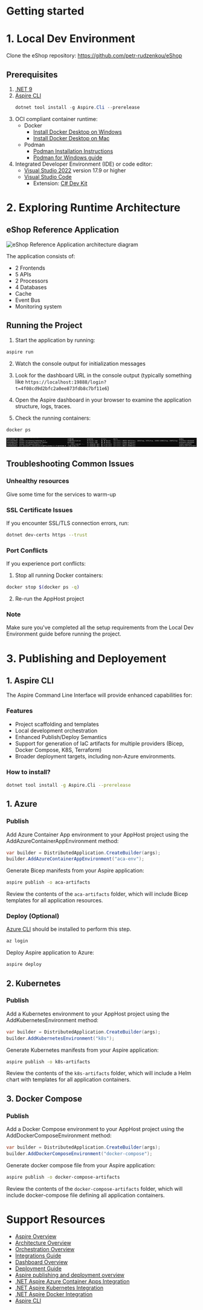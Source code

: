 # Getting started

# 1. Local Dev Environment

Clone the eShop repository: https://github.com/petr-rudzenkou/eShop

## Prerequisites
1. [.NET 9](https://dotnet.microsoft.com/en-us/download)
2. [Aspire CLI](https://learn.microsoft.com/en-us/dotnet/aspire/cli/install)
     ```powershell
     dotnet tool install -g Aspire.Cli --prerelease
     ```
3. OCI compliant container runtime:
   - Docker
      - [Install Docker Desktop on Windows](https://docs.docker.com/desktop/setup/install/windows-install/)
      - [Install Docker Desktop on Mac](https://docs.docker.com/desktop/setup/install/mac-install/)
   - Podman
      - [Podman Installation Instructions](https://podman.io/docs/installation)
      - [Podman for Windows guide](https://github.com/containers/podman/blob/main/docs/tutorials/podman-for-windows.md)
4. Integrated Developer Environment (IDE) or code editor:
   - [Visual Studio 2022](https://visualstudio.microsoft.com/vs/) version 17.9 or higher
   - [Visual Studio Code](https://code.visualstudio.com/)
     - Extension: [C# Dev Kit](https://marketplace.visualstudio.com/items?itemName=ms-dotnettools.csdevkit)

# 2. Exploring Runtime Architecture

## eShop Reference Application

![eShop Reference Application architecture diagram](img/eshop_architecture.png)

The application consists of:
 - 2 Frontends
 - 5 APIs
 - 2 Processors
 - 4 Databases
 - Cache
 - Event Bus
 - Monitoring system

## Running the Project

1. Start the application by running:

```bash
aspire run
```

2. Watch the console output for initialization messages

3. Look for the dashboard URL in the console output (typically something like `https://localhost:19888/login?t=4f08cd9d2bfc2a0ee873fdb8c7bf11e6`)

4. Open the Aspire dashboard in your browser to examine the application structure, logs, traces.

5. Check the running containers:

```bash
docker ps
```

![Container list](img/container_list.png)

## Troubleshooting Common Issues

### Unhealthy resources
Give some time for the services to warm-up

### SSL Certificate Issues
If you encounter SSL/TLS connection errors, run:

```bash
dotnet dev-certs https --trust
```

### Port Conflicts
If you experience port conflicts:
1. Stop all running Docker containers:

```bash
docker stop $(docker ps -q)
```

2. Re-run the AppHost project

### Note
Make sure you've completed all the setup requirements from the Local Dev Environment guide before running the project.

# 3. Publishing and Deployement

## 1. Aspire CLI
The Aspire Command Line Interface will provide enhanced capabilities for:

### Features
- Project scaffolding and templates
- Local development orchestration
- Enhanced Publish/Deploy Semantics
- Support for generation of IaC artifacts for multiple providers (Bicep, Docker Compose, K8S, Terraform)
- Broader deployment targets, including non-Azure environments.

### How to install?

```bash
dotnet tool install -g Aspire.Cli --prerelease
```

## 1. Azure

### Publish
Add Azure Container App environment to your AppHost project using the AddAzureContainerAppEnvironment method:

```csharp
var builder = DistributedApplication.CreateBuilder(args);
builder.AddAzureContainerAppEnvironment("aca-env");
```

Generate Bicep manifests from your Aspire application:

```bash
aspire publish -o aca-artifacts
```

Review the contents of the `aca-artifacts` folder, which will include Bicep templates for all application resources.

### Deploy (Optional)

[Azure CLI](https://learn.microsoft.com/en-us/cli/azure/install-azure-cli) should be installed to perform this step.

```bash
az login
```

Deploy Aspire application to Azure:

```bash
aspire deploy
```

## 2. Kubernetes

### Publish

Add a Kubernetes environment to your AppHost project using the AddKubernetesEnvironment method:

```csharp
var builder = DistributedApplication.CreateBuilder(args);
builder.AddKubernetesEnvironment("k8s");
```

Generate Kubernetes manifests from your Aspire application:

```bash
aspire publish -o k8s-artifacts
```

Review the contents of the `k8s-artifacts` folder, which will include a Helm chart with templates for all application containers.

## 3. Docker Compose

### Publish

Add a Docker Compose environment to your AppHost project using the AddDockerComposeEnvironment method:

```csharp
var builder = DistributedApplication.CreateBuilder(args);
builder.AddDockerComposeEnvironment("docker-compose");
```

Generate docker compose file from your Aspire application:

```bash
aspire publish -o docker-compose-artifacts
```

Review the contents of the `docker-compose-artifacts` folder, which will include docker-compose file defining all application containers.

# Support Resources
- [Aspire Overview](https://learn.microsoft.com/en-us/dotnet/aspire/get-started/aspire-overview)
- [Architecture Overview](https://learn.microsoft.com/en-us/dotnet/aspire/architecture/overview)
- [Orchestration Overview](https://learn.microsoft.com/en-us/dotnet/aspire/fundamentals/app-host-overview)
- [Integrations Guide](https://learn.microsoft.com/en-us/dotnet/aspire/fundamentals/integrations-overview)
- [Dashboard Overview](https://learn.microsoft.com/en-us/dotnet/aspire/fundamentals/dashboard/overview)
- [Deployment Guide](https://learn.microsoft.com/en-us/dotnet/aspire/deployment/overview)
- [Aspire publishing and deployment overview](https://learn.microsoft.com/en-us/dotnet/aspire/deployment/overview)
- [.NET Aspire Azure Container Apps Integration](https://learn.microsoft.com/en-us/dotnet/aspire/azure/configure-aca-environments)
- [.NET Aspire Kubernetes Integration](https://learn.microsoft.com/en-us/dotnet/aspire/deployment/kubernetes-integration)
- [.NET Aspire Docker Integration](https://learn.microsoft.com/en-us/dotnet/aspire/deployment/docker-integration)
- [Aspire CLI](https://learn.microsoft.com/en-us/dotnet/aspire/cli/install)